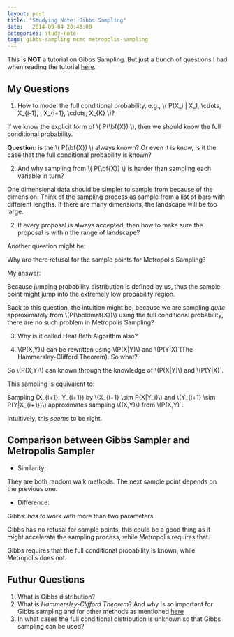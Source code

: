 ```yaml
---
layout: post
title: "Studying Note: Gibbs Sampling"
date:   2014-09-04 20:43:00
categories: study-note
tags: gibbs-sampling mcmc metropolis-sampling
---
```



This is **NOT** a tutorial on Gibbs Sampling. But just a bunch of questions I had when reading the tutorial [here](http://leonidzhukov.net/hse/2013/stochmod/papers/intro_to_mcmc_mackay.pdf).

## My Questions

1. How to model the full conditional probability, e.g., \\( P(X\_i | X\_1, \cdots, X\_{i-1}, , X\_{i+1}, \cdots, X\_{K} \\)?

  If we know the explicit form of \\( P(\bf{X}) \\), then we should know the full conditional probability.

  **Question**: is the \\( P(\bf{X}) \\) always known? Or even it is know, is it the case that the full conditional probability is known?

2. And why sampling from \\( P(\bf{X}) \\) is harder than sampling each variable in turn?

  One dimensional data should be simpler to sample from because of the dimension. Think of the sampling process as sample from a list of bars with different lengths. If there are many dimensions, the landscape will be too large.

2. If every proposal is always accepted, then how to make sure the proposal is within the range of landscape?

  Another question might be:

  Why are there refusal for the sample points for Metropolis Sampling? 

  My answer:

  Because jumping probability distribution is defined by us, thus the sample point might jump into the extremely low probability region.

  Back to this question, the intuition might be, because we are sampling *quite* approximately from \\(P(\boldmat{X})\\) using the full conditional probability, there are no such problem in Metropolis Sampling?


3. Why is it called Heat Bath Algorithm also?

4. \\(P(X,Y)\\) can be rewritten using \\(P(X|Y)\\) and \\(P(Y|X)`(The Hammersley-Clifford Theorem). So what?

  So \\(P(X,Y)\\) can known through the knowledge of \\(P(X|Y)\\) and \\(P(Y|X)`.
  
  This sampling is equivalent to:
  
  Sampling (X_{i+1}, Y_{i+1}) by \\(X_{i+1} \sim P(X|Y_i)\\) and \\(Y_{i+1} \sim P(Y|X_{i+1})\\) approximates sampling \\((X,Y)\\) from \\(P(X,Y)`.

  Intuitively, this *seems* to be right.

## Comparison between Gibbs Sampler and Metropolis Sampler

  - Similarity:

  They are both random walk methods. The next sample point depends on the previous one.

  - Difference:

  Gibbs: *has to* work with more than two parameters. 

  Gibbs has no refusal for sample points, this could be a good thing as it might accelerate the sampling process, while Metropolis requires that.

  Gibbs requires that the full conditional probability is known, while Metropolis does not.



## Futhur Questions

1. What is Gibbs distribution?
2. What is *Hammersley-Clifford Theorem*? And why is so important for Gibbs sampling and for other methods as mentioned [here](http://www.idi.ntnu.no/~helgel/thesis/forelesning.pdf)
3. In what cases the full conditional distribution is unknown so that Gibbs sampling can be used?
